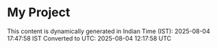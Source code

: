 # My Project

This content is dynamically generated in Indian Time (IST): 2025-08-04 17:47:58 IST
Converted to UTC: 2025-08-04 12:17:58 UTC
